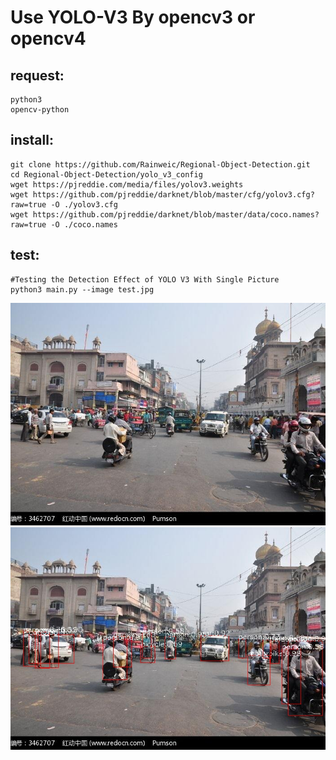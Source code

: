 
# Use YOLO-V3 By opencv3 or opencv4

## request:
    python3
    opencv-python

## install:
    git clone https://github.com/Rainweic/Regional-Object-Detection.git
    cd Regional-Object-Detection/yolo_v3_config
    wget https://pjreddie.com/media/files/yolov3.weights
    wget https://github.com/pjreddie/darknet/blob/master/cfg/yolov3.cfg?raw=true -O ./yolov3.cfg
    wget https://github.com/pjreddie/darknet/blob/master/data/coco.names?raw=true -O ./coco.names

## test:
    #Testing the Detection Effect of YOLO V3 With Single Picture
    python3 main.py --image test.jpg

  ![Original picture](test.jpg)
  ![output](output.jpg)
